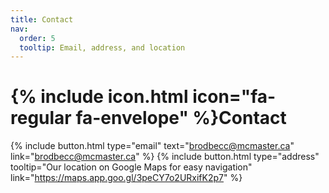 ```yaml
---
title: Contact
nav:
  order: 5
  tooltip: Email, address, and location
---
```


# {% include icon.html icon="fa-regular fa-envelope" %}Contact

{%
  include button.html
  type="email"
  text="brodbecc@mcmaster.ca"
  link="brodbecc@mcmaster.ca"
%}
{%
  include button.html
  type="address"
  tooltip="Our location on Google Maps for easy navigation"
  link="https://maps.app.goo.gl/3peCY7o2URxifK2p7"
%}
